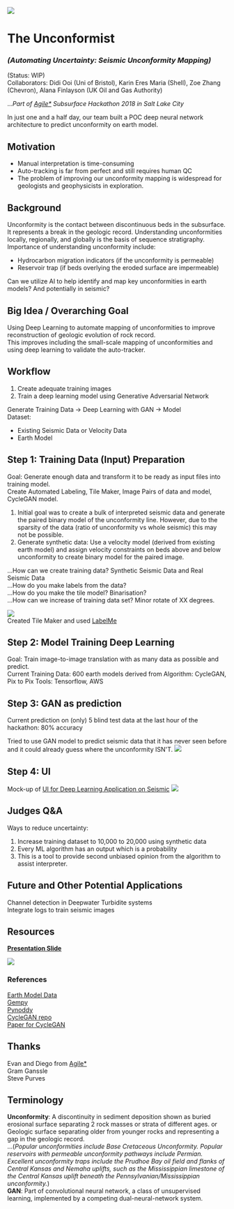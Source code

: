 ![](https://github.com/didiooi/UnconformityDetection/blob/master/misc/frontpage2.png)
# The Unconformist  
### *(Automating Uncertainty: Seismic Unconformity Mapping)*  
(Status: WIP)  
Collaborators: Didi Ooi (Uni of Bristol), Karin Eres Maria (Shell), Zoe Zhang (Chevron), Alana Finlayson (UK Oil and Gas Authority)  

...*Part of [Agile*](https://agilescientific.com) Subsurface Hackathon 2018 in Salt Lake City*  

In just one and a half day, our team built a POC deep neural network architecture to predict unconformity on earth model.  
  
## Motivation  
* Manual interpretation is time-consuming  
* Auto-tracking is far from perfect and still requires human QC  
* The problem of improving our unconformity mapping is widespread for geologists and geophysicists in exploration.  
  
## Background  
Unconformity is the contact between discontinuous beds in the subsurface. It represents a break in the geologic record. Understanding unconformities locally, regionally, and globally is the basis of sequence stratigraphy. Importance of understanding unconformity include:  
* Hydrocarbon migration indicators (if the unconformity is permeable)  
* Reservoir trap (if beds overlying the eroded surface are impermeable)  

Can we utilize AI to help identify and map key unconformities in earth models? And potentially in seismic?  
  
## Big Idea / Overarching Goal  
Using Deep Learning to automate mapping of unconformities to improve reconstruction of geologic evolution of rock record.  
This improves including the small-scale mapping of unconformities and using deep learning to validate the auto-tracker.  
  
## Workflow  
1.	Create adequate training images    
2.	Train a deep learning model using Generative Adversarial Network    
  
Generate Training Data -> Deep Learning with GAN -> Model  
Dataset:    
-	Existing Seismic Data or Velocity Data  
-	Earth Model  
  
## Step 1: Training Data (Input) Preparation  
Goal: Generate enough data and transform it to be ready as input files into training model.  
Create Automated Labeling, Tile Maker, Image Pairs of data and model, CycleGAN model.  

1. Initial goal was to create a bulk of interpreted seismic data and generate the paired binary model of the unconformity line. However, due to the sparsity of the data (ratio of unconformity vs whole seismic) this may not be possible.  
2.	Generate synthetic data: Use a velocity model (derived from existing earth model) and assign velocity constraints on beds above and below unconformity to create binary model for the paired image.  
  
...How can we create training data? Synthetic Seismic Data and Real Seismic Data  
...How do you make labels from the data?  
...How do you make the tile model? Binarisation?  
...How can we increase of training data set? Minor rotate of XX degrees.  

![](https://github.com/didiooi/UnconformityDetection/blob/master/misc/Picture1.png)  
Created Tile Maker and used [LabelMe](https://github.com/wkentaro/labelme)

## Step 2: Model Training Deep Learning
Goal: Train image-to-image translation with as many data as possible and predict.  
Current Training Data: 600 earth models derived from 
Algorithm: CycleGAN, Pix to Pix
Tools: Tensorflow, AWS

  
## Step 3: GAN as prediction  
Current prediction on (only) 5 blind test data at the last hour of the hackathon: 80% accuracy 

Tried to use GAN model to predict seismic data that it has never seen before and it could already guess where the unconformity ISN'T.
![](https://github.com/didiooi/UnconformityDetection/blob/master/misc/cycleGAN.PNG)

## Step 4: UI
Mock-up of [UI for Deep Learning Application on Seismic](https://share.proto.io/9PV78C/)
![](https://github.com/didiooi/UnconformityDetection/blob/master/misc/Mock-up%20of%20data%20vis.JPG)

## Judges Q&A
Ways to reduce uncertainty:  
1. Increase training dataset to 10,000 to 20,000 using synthetic data  
2. Every ML algorithm has an output which is a probability  
3. This is a tool to provide second unbiased opinion from the algorithm to assist interpreter.   

## Future and Other Potential Applications
Channel detection in Deepwater Turbidite systems  
Integrate logs to train seismic images

## Resources
[**Presentation Slide**](https://docs.google.com/presentation/d/1vwxIKiREnsplgJSapd_Hqvakvf5Alu5WpRnMS_sSUIw/edit#slide=id.g3ab9f14b8d_0_0)  
  
![](https://github.com/didiooi/UnconformityDetection/blob/master/misc/Logo.png)  

### References
[Earth Model Data](https://github.com/gganssle/cseg-imXlate/tree/master/dat)  
[Gempy](https://github.com/cgre-aachen/gempy)   
[Pynoddy](https://github.com/flohorovicic/pynoddy)   
[CycleGAN repo](https://github.com/junyanz/pytorch-CycleGAN-and-pix2pix)  
[Paper for CycleGAN](https://arxiv.org/abs/1703.10593)  
    
##  Thanks  
Evan and Diego from [Agile*](https://agilescientific.com)  
Gram Ganssle  
Steve Purves  
  
## Terminology
**Unconformity**: A discontinuity in sediment deposition shown as buried erosional surface separating 2 rock masses or strata of different ages. or Geologic surface separating older from younger rocks and representing a gap in the geologic record.  
...(*Popular unconformities include Base Cretaceous Unconformity. Popular reservoirs with permeable unconformity pathways include Permian. Excellent unconformity traps include the Prudhoe Bay oil field and flanks of Central Kansas and Nemaha uplifts, such as the Mississippian limestone of the Central Kansas uplift beneath the Pennsylvanian/Mississippian unconformity.*)  
**GAN**: Part of convolutional neural network, a class of unsupervised learning, implemented by a competing dual-neural-network system.  
